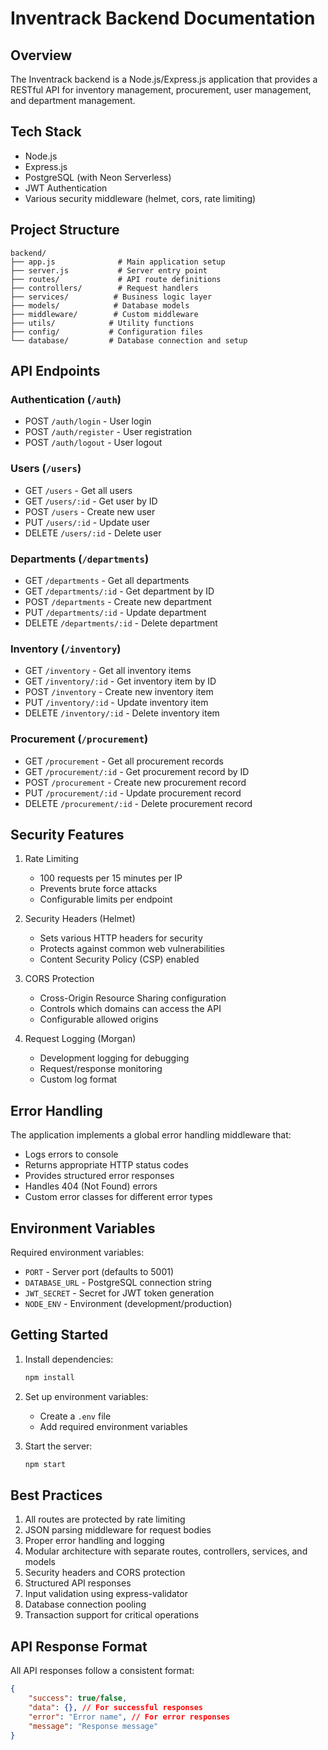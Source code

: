 # Inventrack Backend Documentation

## Overview
The Inventrack backend is a Node.js/Express.js application that provides a RESTful API for inventory management, procurement, user management, and department management.

## Tech Stack
- Node.js
- Express.js
- PostgreSQL (with Neon Serverless)
- JWT Authentication
- Various security middleware (helmet, cors, rate limiting)

## Project Structure
```
backend/
├── app.js              # Main application setup
├── server.js           # Server entry point
├── routes/             # API route definitions
├── controllers/        # Request handlers
├── services/          # Business logic layer
├── models/            # Database models
├── middleware/        # Custom middleware
├── utils/            # Utility functions
├── config/           # Configuration files
└── database/         # Database connection and setup
```

## API Endpoints

### Authentication (`/auth`)
- POST `/auth/login` - User login
- POST `/auth/register` - User registration
- POST `/auth/logout` - User logout

### Users (`/users`)
- GET `/users` - Get all users
- GET `/users/:id` - Get user by ID
- POST `/users` - Create new user
- PUT `/users/:id` - Update user
- DELETE `/users/:id` - Delete user

### Departments (`/departments`)
- GET `/departments` - Get all departments
- GET `/departments/:id` - Get department by ID
- POST `/departments` - Create new department
- PUT `/departments/:id` - Update department
- DELETE `/departments/:id` - Delete department

### Inventory (`/inventory`)
- GET `/inventory` - Get all inventory items
- GET `/inventory/:id` - Get inventory item by ID
- POST `/inventory` - Create new inventory item
- PUT `/inventory/:id` - Update inventory item
- DELETE `/inventory/:id` - Delete inventory item

### Procurement (`/procurement`)
- GET `/procurement` - Get all procurement records
- GET `/procurement/:id` - Get procurement record by ID
- POST `/procurement` - Create new procurement record
- PUT `/procurement/:id` - Update procurement record
- DELETE `/procurement/:id` - Delete procurement record

## Security Features
1. Rate Limiting
   - 100 requests per 15 minutes per IP
   - Prevents brute force attacks
   - Configurable limits per endpoint

2. Security Headers (Helmet)
   - Sets various HTTP headers for security
   - Protects against common web vulnerabilities
   - Content Security Policy (CSP) enabled

3. CORS Protection
   - Cross-Origin Resource Sharing configuration
   - Controls which domains can access the API
   - Configurable allowed origins

4. Request Logging (Morgan)
   - Development logging for debugging
   - Request/response monitoring
   - Custom log format

## Error Handling
The application implements a global error handling middleware that:
- Logs errors to console
- Returns appropriate HTTP status codes
- Provides structured error responses
- Handles 404 (Not Found) errors
- Custom error classes for different error types

## Environment Variables
Required environment variables:
- `PORT` - Server port (defaults to 5001)
- `DATABASE_URL` - PostgreSQL connection string
- `JWT_SECRET` - Secret for JWT token generation
- `NODE_ENV` - Environment (development/production)

## Getting Started
1. Install dependencies:
   ```bash
   npm install
   ```

2. Set up environment variables:
   - Create a `.env` file
   - Add required environment variables

3. Start the server:
   ```bash
   npm start
   ```

## Best Practices
1. All routes are protected by rate limiting
2. JSON parsing middleware for request bodies
3. Proper error handling and logging
4. Modular architecture with separate routes, controllers, services, and models
5. Security headers and CORS protection
6. Structured API responses
7. Input validation using express-validator
8. Database connection pooling
9. Transaction support for critical operations

## API Response Format
All API responses follow a consistent format:
```json
{
    "success": true/false,
    "data": {}, // For successful responses
    "error": "Error name", // For error responses
    "message": "Response message"
}
``` 